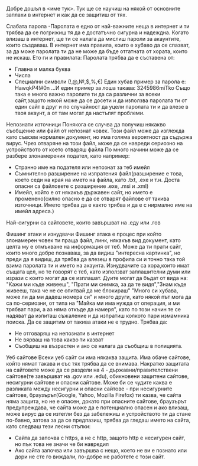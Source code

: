 Добре дошъл в <име тук>. Тук ще се научиш на някой от основните заплахи в интернет и как да се защитиш от тях.





Слабата парола
-Паролата е едно от най-важните неща в интернет и ти трябва да се погрижиш тя да е достатъчно сигурна и надеждна.
Когато влизаш в интернет, ще ти се налага да мислиш пароли за акаунтите, които създаваш. В интернет има правила, които е хубаво да се спазват, за да може паролата ти да не може да бъде отгатната от хората, които не искаш. Ето ги и правилата:
Паролата трябва да е съставена от:
- Главна и малка буква
- Числа
- Специални символи (!,@,№,$,%,€)
Един хубав пример за парола е: HawqkP4!#0n
...И един пример за лоша такава: 3245986miTko
Също така е много важно паролите ти да са различни за всеки сайт,защото някой може да се досети и да използва паролата ти от един сайт в друг и по случайност да уцели паролата ти и да влезе в твоя акаунт, а от там могат да настъпят проблеми.








Непознати източници
Понякога се случва да получиш някакво съобщение или файл от непознат човек. Този файл може да изглежда като съвсем нормален документ, но има голяма вероятност да съдържа вирус. Чрез отваряне на този файл, може да се навреди сериозно на устройството от което отваряш файла
По много начини може да се разбере злонамерения подател, като например:
- Странно име на подателя или непознат за теб имейл
- Съмнително разширение на изпратения файл(разширение е това, което седи на края на името на файла, като .txt, .exe и т.н. Доста опасни са файловете с разширение .exe, .msi и .xml)
- Имейл, който е от някакъв държавен сайт, но името е променено(силно опасно е да се отварят файлове от такива източници. Името трябва да е както трябва и да е с нирмално име на имейл адреса.)


Най-сигурни са сайтовете, които завършват на .еду или .гов



Фишинг атаки и изнудвачи
Фишинг атака е процес при който злонамерен човек ти праща файл, линк, някакъв вид документ, като целта му е отмъкване на информация от теб. Може да ти прати сайт, които много добре познаваш, за да видиш "интересна картинка", но преди да я видиш, да трябва да влезеш в профила си и точно така той взима паролата ти и името на акаунта. Изнудвачите са хора,които имат същата цел, но те говорят с теб, като използват заплашителни думи или изрази с които могат да се изплашат. Дуите могат да бъдат от вида на: "Кажи ми къде живееш", "Прати ми снимка, за да те видя","Знам къде живееш, така че не се опитвай да ме блокираш" "Много си хубава, може ли да ми дадеш номера си" и много други, като някой път мога да са по-сериозни, от типа на "Майка ми има нужда от операция, и ми трябват пари, а аз няма откъде да намеря", като по този начин те се надяват да изпиташ съжаление и да изпратиш колкото пари измамника поиска. Да се защитим от такива атаки не е трудно. 
Трябва да:
- Не отговаряш на непознати в интернет
- Не вярваш на това какво ти казват
- Съобщиш на възрастен и ако се налага да съобщиш в полицията.






Уеб сайтове
Всеки уеб сайт си има някаква защита. Има обаче сайтове, който нямат такава и със тях трябва да се внимава. Накратко защитата на сайтовете може да се раздели на 4 - държавни/правителствени сайтове(те завършват на .gov или .edu), обикновени защитени сайтове, несигурни сайтове и опасни сайтове. Може би се чудите каква е разликата между несигурни и опасни сайтове - при несигурните сайтове, браузърът(Google, Yahoo, Mozilla Firefox) ти казва, че сайта няма защита, но не е опасен, докато при опасните сайтове, браузърът предупреждава, че сайта може да е потенциално опасен и ако влизаш, може вирус да се изтегли без да забележиш и устройството ти да стане по-бавно, затова за да се предпазиш, трябва да гледаш името на сайта, като следваш тези лесни стъпки:
- Сайта да започва с https, а не с http, защото http е несигурен сайт, но пък това не значи че би навредил
- Ако сайта започва или завършва с нещо, което не ви е познато или дори не сте го виждали, по-добре не работете с този сайт.


















